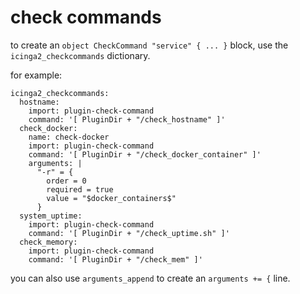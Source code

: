 # check commands

to create an `object CheckCommand "service" { ... }` block, use the `icinga2_checkcommands` dictionary.

for example:

```
icinga2_checkcommands:
  hostname:
    import: plugin-check-command
    command: '[ PluginDir + "/check_hostname" ]'
  check_docker:
    name: check-docker
    import: plugin-check-command
    command: '[ PluginDir + "/check_docker_container" ]'
    arguments: |
      "-r" = {
        order = 0
        required = true
        value = "$docker_containers$"
      }
  system_uptime:
    import: plugin-check-command
    command: '[ PluginDir + "/check_uptime.sh" ]'
  check_memory:
    import: plugin-check-command
    command: '[ PluginDir + "/check_mem" ]'
```

you can also use `arguments_append` to create an `arguments += {` line.
